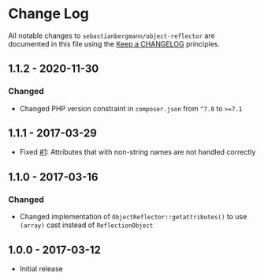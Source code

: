 # Change Log

All notable changes to `sebastianbergmann/object-reflector` are documented in this file using
the [Keep a CHANGELOG](http://keepachangelog.com/) principles.

## 1.1.2 - 2020-11-30

### Changed

* Changed PHP version constraint in `composer.json` from `^7.0` to `>=7.1`

## 1.1.1 - 2017-03-29

* Fixed [#1](https://github.com/sebastianbergmann/object-reflector/issues/1): Attributes that with non-string names are
  not handled correctly

## 1.1.0 - 2017-03-16

### Changed

* Changed implementation of `ObjectReflector::getattributes()` to use `(array)` cast instead of `ReflectionObject`

## 1.0.0 - 2017-03-12

* Initial release

[1.1.2]: https://github.com/sebastianbergmann/object-enumerator/compare/1.1.1...1.1.2

[1.1.1]: https://github.com/sebastianbergmann/object-enumerator/compare/1.1.0...1.1.1

[1.1.0]: https://github.com/sebastianbergmann/object-enumerator/compare/1.0.0...1.1.0
